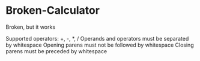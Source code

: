 Broken-Calculator
=================

Broken, but it works

Supported operators: +, -, *, /
Operands and operators must be separated by whitespace
Opening parens must not be followed by whitespace
Closing parens must be preceded by whitespace
